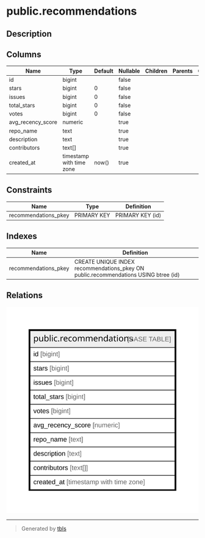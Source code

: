 # public.recommendations

## Description

## Columns

| Name              | Type                     | Default | Nullable | Children | Parents | Comment |
| ----------------- | ------------------------ | ------- | -------- | -------- | ------- | ------- |
| id                | bigint                   |         | false    |          |         |         |
| stars             | bigint                   | 0       | false    |          |         |         |
| issues            | bigint                   | 0       | false    |          |         |         |
| total_stars       | bigint                   | 0       | false    |          |         |         |
| votes             | bigint                   | 0       | false    |          |         |         |
| avg_recency_score | numeric                  |         | true     |          |         |         |
| repo_name         | text                     |         | true     |          |         |         |
| description       | text                     |         | true     |          |         |         |
| contributors      | text[]                   |         | true     |          |         |         |
| created_at        | timestamp with time zone | now()   | true     |          |         |         |

## Constraints

| Name                 | Type        | Definition       |
| -------------------- | ----------- | ---------------- |
| recommendations_pkey | PRIMARY KEY | PRIMARY KEY (id) |

## Indexes

| Name                 | Definition                                                                          |
| -------------------- | ----------------------------------------------------------------------------------- |
| recommendations_pkey | CREATE UNIQUE INDEX recommendations_pkey ON public.recommendations USING btree (id) |

## Relations

![er](public.recommendations.svg)

---

> Generated by [tbls](https://github.com/k1LoW/tbls)
